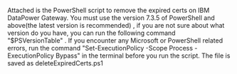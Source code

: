 Attached is the PowerShell script to remove the expired certs on IBM DataPower Gateway. You must use the version 7.3.5 of PowerShell and above(the latest version is recommended) , if you are not sure about what version do you have, you can run the following command "$PSVersionTable" .
If you encounter any Microsoft or PowerShell related errors, run the command "Set-ExecutionPolicy -Scope Process -ExecutionPolicy Bypass" in the terminal before you run the script.
The file is saved as deleteExpiredCerts.ps1
